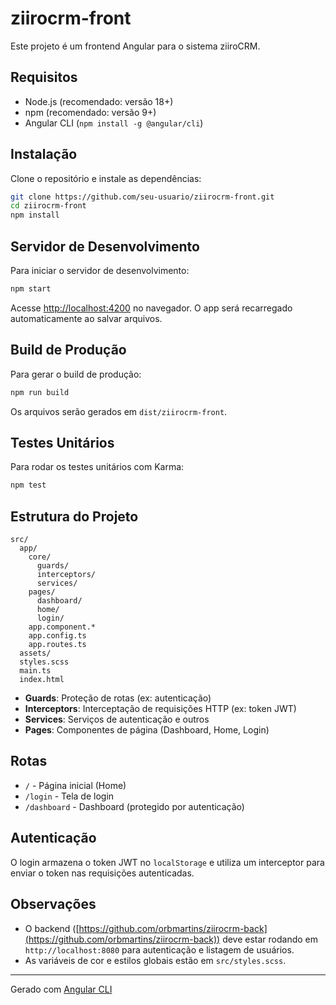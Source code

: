 # ziirocrm-front

Este projeto é um frontend Angular para o sistema ziiroCRM.

## Requisitos

- Node.js (recomendado: versão 18+)
- npm (recomendado: versão 9+)
- Angular CLI (`npm install -g @angular/cli`)

## Instalação

Clone o repositório e instale as dependências:

```sh
git clone https://github.com/seu-usuario/ziirocrm-front.git
cd ziirocrm-front
npm install
```

## Servidor de Desenvolvimento

Para iniciar o servidor de desenvolvimento:

```sh
npm start
```

Acesse [http://localhost:4200](http://localhost:4200) no navegador. O app será recarregado automaticamente ao salvar arquivos.

## Build de Produção

Para gerar o build de produção:

```sh
npm run build
```

Os arquivos serão gerados em `dist/ziirocrm-front`.

## Testes Unitários

Para rodar os testes unitários com Karma:

```sh
npm test
```

## Estrutura do Projeto

```
src/
  app/
    core/
      guards/
      interceptors/
      services/
    pages/
      dashboard/
      home/
      login/
    app.component.*
    app.config.ts
    app.routes.ts
  assets/
  styles.scss
  main.ts
  index.html
```

- **Guards**: Proteção de rotas (ex: autenticação)
- **Interceptors**: Interceptação de requisições HTTP (ex: token JWT)
- **Services**: Serviços de autenticação e outros
- **Pages**: Componentes de página (Dashboard, Home, Login)

## Rotas

- `/` - Página inicial (Home)
- `/login` - Tela de login
- `/dashboard` - Dashboard (protegido por autenticação)

## Autenticação

O login armazena o token JWT no `localStorage` e utiliza um interceptor para enviar o token nas requisições autenticadas.

## Observações

- O backend ([https://github.com/orbmartins/ziirocrm-back](https://github.com/orbmartins/ziirocrm-back)) deve estar rodando em `http://localhost:8080` para autenticação e listagem de usuários.
- As variáveis de cor e estilos globais estão em `src/styles.scss`.

---

Gerado com [Angular CLI](https://angular.dev/tools/cli)
